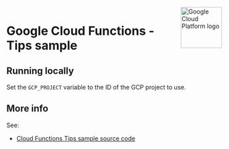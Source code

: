 <img src="https://avatars2.githubusercontent.com/u/2810941?v=3&s=96" alt="Google Cloud Platform logo" title="Google Cloud Platform" align="right" height="96" width="96"/>

# Google Cloud Functions - Tips sample

## Running locally
Set the `GCP_PROJECT` variable to the ID of the GCP project to use.

## More info
See:

* [Cloud Functions Tips sample source code][code]

[code]: main.py
